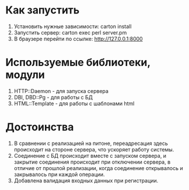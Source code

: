 # Как запустить
1) Установить нужные зависимости: carton install
3) Запустить сервер: carton exec perl server.pm
4) В браузере перейти по ссылке: http://127.0.0.1:8000
# Используемые библиотеки, модули
1) HTTP::Daemon - для запуска сервера
3) DBI, DBD::Pg - для работы с БД
4) HTML::Template - для работы с шаблонами html
# Достоинства
1) В сравнении с реализацией на питоне, переадресация здесь происходит на стороне сервера, что ускоряет работу системы.
2) Соединение с БД происходит вместе с запуском сервера, и закрытие соединения происходит при отключении сервера,
в отличие от прошлой реализации, когда соединение открывалось и закрывалось при каждой операции.
3) Добавлена валидация входных данных при регистрации.
